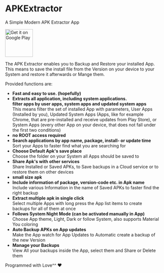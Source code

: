 # APKExtractor

A Simple Modern APK Extractor App

<a href="https://play.google.com/store/apps/details?id=domilopment.apkextractor" 
    target="_blank"><img src="https://play.google.com/intl/en_us/badges/images/generic/en-play-badge.png" 
    alt="Get it on Google Play" height="90"/></a>

The APK Extractor enables you to Backup and Restore your installed App.
This means to save the install file from the Version on your device to your System and restore it afterwards or Mange them.

Provided functions are:

-   **Fast and easy to use. (hopefully)**
-   **Extracts all application, including system applications.</br>
    filter apps by user apps, system apps and updated system apps**</br>
    This means filter the set of installed App with parameters, User Apps (Installed by you), Updated System Apps (Apps, like for example Chrome, that are pre-installed and receive updates from Play Store), or System Apps (every other App on your device, that does not fall under the first two conditions)
-   **no ROOT access required**
-   **Search applications by app name, package, install- or update time**</br>
    Sort your Apps to faster find what you are searching for
-   **Choose Default Apk's save place**</br>
    Choose the folder on your System all Apps should be saved to
-   **Share Apk's with other services**</br>
    Share Installed or Saved APKs, to Save backups in a Cloud service or to restore them on other devices
-   **small size apk**
-   **Include information of package, version-code etc. in Apk name**</br>
    Include various Information in the name of Saved APKs to faster find the right backup
-   **Extract multiple apk in single click**</br>
    Select multiple Apps with long press the App list items to create backups for all of them at once
-   **Follows System Night Mode (can be activated manually in App)**</br>
    Choose App theme, Light, Dark or follow System, also supports Material You coloring
-   **Auto Backup APKs on App updates**</br>
    Make the App watch for App Updates to Automatic create a backup of the new Version
-   **Manage your Backups**</br>
    View All your backups inside the App, select them and Share or Delete them

Programmed with Love^^ ❤
